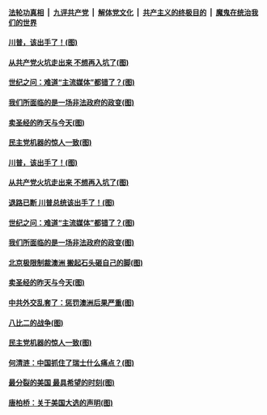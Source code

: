 

####  [法轮功真相](../../../../basic/blob/master/README.md?t=12181503) &nbsp;|&nbsp; [九评共产党](../../../../9ping.md/blob/master/README.md?t=12181503) &nbsp;|&nbsp; [解体党文化](../../../../jtdwh.md/blob/master/README.md?t=12181503)  &nbsp;|&nbsp; [共产主义的终极目的](../../../../gczydzjmd.md/blob/master/README.md?t=12181503) &nbsp;|&nbsp; [魔鬼在统治我们的世界](../../../../mgztzwmdsj.md/blob/master/README.md?t=12181503) 

#### [川普，该出手了！(图)](../pages/p4/956204.md?t=12181503) 

#### [从共产党火坑走出来 不想再入坑了(图)](../pages/p4/956196.md?t=12181503) 

#### [世纪之问：难道“主流媒体”都错了？(图)](../pages/p4/956183.md?t=12181503) 

#### [我们所面临的是一场非法政府的政变(图)](../pages/p4/956188.md?t=12181503) 

#### [卖圣经的昨天与今天(图)](../pages/p4/956100.md?t=12181503) 

#### [民主党机器的惊人一致(图)](../pages/p4/956081.md?t=12181503) 



#### [川普，该出手了！(图)](../pages/p4/956204.md?t=12181503) 

#### [从共产党火坑走出来 不想再入坑了(图)](../pages/p4/956196.md?t=12181503) 

#### [退路已断 川普总统该出手了！(图)](../pages/p4/956202.md?t=12181503) 

#### [世纪之问：难道“主流媒体”都错了？(图)](../pages/p4/956183.md?t=12181503) 

#### [我们所面临的是一场非法政府的政变(图)](../pages/p4/956188.md?t=12181503) 

#### [北京极限制裁澳洲 搬起石头砸自己的脚(图)](../pages/p4/956170.md?t=12181503) 




#### [卖圣经的昨天与今天(图)](../pages/p4/956100.md?t=12181503) 

#### [中共外交乱套了：惩罚澳洲后果严重(图)](../pages/p4/956091.md?t=12181503) 


#### [八比二的战争(图)](../pages/p4/956085.md?t=12181503) 

#### [民主党机器的惊人一致(图)](../pages/p4/956081.md?t=12181503) 

#### [何清涟：中国抓住了瑞士什么痛点？(图)](../pages/p4/956076.md?t=12181503) 


#### [最分裂的美国 最具希望的时刻(图)](../pages/p4/955472.md?t=12181503) 

#### [唐柏桥：关于美国大选的声明(图)](../pages/p4/956038.md?t=12181503) 


